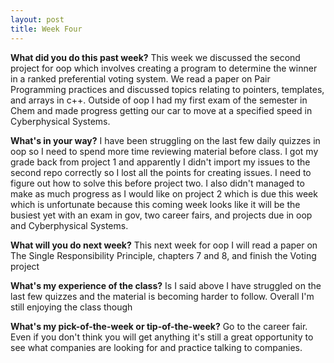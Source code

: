 ```yaml
---
layout: post
title: Week Four
---
```


<b>What did you do this past week?</b>
This week we discussed the second project for oop which involves creating a program to determine the winner in a ranked preferential voting system. We read a paper on Pair Programming practices and discussed topics relating to pointers, templates, and arrays in c++. Outside of oop I had my first exam of the semester in Chem and made progress getting our car to move at a specified speed in Cyberphysical Systems.

<b>What's in your way?</b>
I have been struggling on the last few daily quizzes in oop so I need to spend more time reviewing material before class. I got my grade back from project 1 and apparently I didn't import my issues to the second repo correctly so I lost all the points for creating issues. I need to figure out how to solve this before project two. I also didn't managed to make as much progress as I would like on project 2 which is due this week which is unfortunate because this coming week looks like it will be the busiest yet with an exam in gov, two career fairs, and projects due in oop and Cyberphysical Systems.

<b>What will you do next week?</b>
This next week for oop I will read a paper on The Single Responsibility Principle, chapters 7 and 8, and finish the Voting project


<b>What's my experience of the class?</b>
Is I said above I have struggled on the last few quizzes and the material is becoming harder to follow. Overall I'm still enjoying the class though

<b>What's my pick-of-the-week or tip-of-the-week?</b>
Go to the career fair. Even if you don't think you will get anything it's still a great opportunity to see what companies are looking for and practice talking to companies.